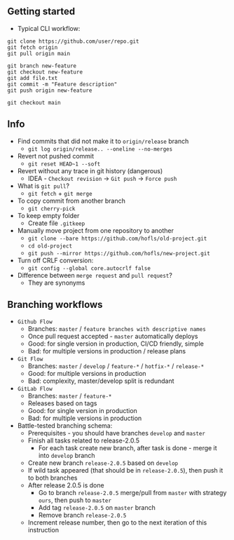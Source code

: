 ## Getting started
* Typical CLI workflow:
```
git clone https://github.com/user/repo.git
git fetch origin
git pull origin main

git branch new-feature
git checkout new-feature
git add file.txt
git commit -m "Feature description"
git push origin new-feature

git checkout main
```

## Info
* Find commits that did not make it to `origin/release` branch
    * `git log origin/release.. --oneline --no-merges`
* Revert not pushed commit
    * `git reset HEAD~1 --soft`
* Revert without any trace in git history (dangerous)
    * IDEA - `Checkout revision` -> `Git push` -> `Force push`
* What is `git pull`? 
    * `git fetch` + `git merge`
* To copy commit from another branch
    * `git cherry-pick`
* To keep empty folder
    * Create file `.gitkeep`
* Manually move project from one repository to another
    * `git clone --bare https://github.com/hofls/old-project.git`
    * `cd old-project`
    * `git push --mirror https://github.com/hofls/new-project.git`
* Turn off CRLF conversion:
  * `git config --global core.autocrlf false` 
* Difference between `merge request` and `pull request`?
  * They are synonyms

## Branching workflows
* `Github Flow`
    * Branches: `master` / `feature branches with descriptive names`
    * Once pull request accepted - `master` automatically deploys
    * Good: for single version in production, CI/CD friendly, simple
    * Bad: for multiple versions in production / release plans
* `Git Flow`
    * Branches: `master` / `develop` / `feature-*` / `hotfix-*` / `release-*`
    * Good: for multiple versions in production
    * Bad: complexity, master/develop split is redundant
* `GitLab Flow`
    * Branches: `master` / `feature-*`
    * Releases based on tags
    * Good: for single version in production
    * Bad: for multiple versions in production
* Battle-tested branching schema:
    * Prerequisites - you should have branches `develop` and `master`
    * Finish all tasks related to release-2.0.5
        * For each task create new branch, after task is done - merge it into `develop` branch
    * Create new branch `release-2.0.5` based on `develop`
    * If wild task appeared (that should be in `release-2.0.5`), then push it to both branches
    * After release 2.0.5 is done
        * Go to branch `release-2.0.5` merge/pull from `master` with strategy `ours`, then push to `master`
        * Add tag `release-2.0.5` on `master` branch
        * Remove branch `release-2.0.5`
    * Increment release number, then go to the next iteration of this instruction
